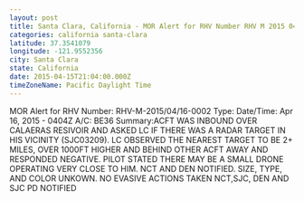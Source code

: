 ```yaml
---
layout: post
title: Santa Clara, California - MOR Alert for RHV Number RHV M 2015 04 16 0002 Type Date Time Apr
categories: california santa-clara
latitude: 37.3541079
longitude: -121.9552356
city: Santa Clara
state: California
date: 2015-04-15T21:04:00.000Z
timeZoneName: Pacific Daylight Time
---
```


MOR Alert for RHV
Number: RHV-M-2015/04/16-0002
Type: 
Date/Time: Apr 16, 2015 - 0404Z
A/C: BE36
Summary:ACFT WAS INBOUND OVER CALAERAS RESIVOIR AND ASKED LC IF THERE WAS A RADAR TARGET IN HIS VICINITY (SJC03209). LC OBSERVED THE NEAREST TARGET TO BE 2+ MILES, OVER 1000FT HIGHER AND BEHIND OTHER ACFT AWAY AND RESPONDED NEGATIVE. PILOT STATED THERE MAY BE A SMALL DRONE OPERATING VERY CLOSE TO HIM. NCT AND DEN NOTIFIED. SIZE, TYPE, AND COLOR UNKOWN. NO EVASIVE ACTIONS TAKEN NCT,SJC, DEN AND SJC PD NOTIFIED